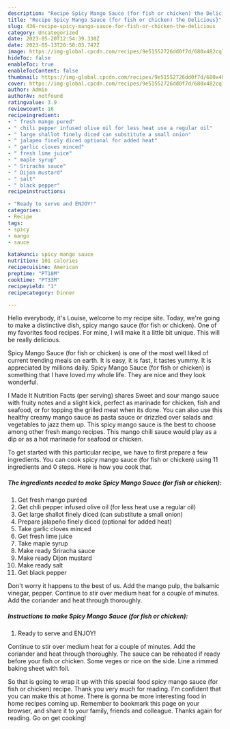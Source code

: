 ```yaml
---
description: "Recipe Spicy Mango Sauce (for fish or chicken) the Delicious}"
title: "Recipe Spicy Mango Sauce (for fish or chicken) the Delicious}"
slug: 436-recipe-spicy-mango-sauce-for-fish-or-chicken-the-delicious
category: Uncategorized
date: 2023-05-20T12:54:39.330Z
date: 2023-05-13T20:58:03.747Z
image: https://img-global.cpcdn.com/recipes/9e51552726dd0f7d/680x482cq70/spicy-mango-sauce-for-fish-or-chicken-recipe-main-photo.jpg
hideToc: false
enableToc: true
enableTocContent: false
thumbnail: https://img-global.cpcdn.com/recipes/9e51552726dd0f7d/680x482cq70/spicy-mango-sauce-for-fish-or-chicken-recipe-main-photo.jpg
cover: https://img-global.cpcdn.com/recipes/9e51552726dd0f7d/680x482cq70/spicy-mango-sauce-for-fish-or-chicken-recipe-main-photo.jpg
author: Admin
authorAv: notfound
ratingvalue: 3.9
reviewcount: 16
recipeingredient:
- " fresh mango pured"
- " chili pepper infused olive oil for less heat use a regular oil"
- " large shallot finely diced can substitute a small onion"
- " jalapeo finely diced optional for added heat"
- " garlic cloves minced"
- " fresh lime juice"
- " maple syrup"
- " Sriracha sauce"
- " Dijon mustard"
- " salt"
- " black pepper"
recipeinstructions:

- "Ready to serve and ENJOY!"
categories:
- Recipe
tags:
- spicy
- mango
- sauce

katakunci: spicy mango sauce 
nutrition: 101 calories
recipecuisine: American
preptime: "PT18M"
cooktime: "PT33M"
recipeyield: "1"
recipecategory: Dinner

---
```



Hello everybody, it's Louise, welcome to my recipe site. Today, we're going to make a distinctive dish, spicy mango sauce (for fish or chicken). One of my favorites food recipes. For mine, I will make it a little bit unique. This will be really delicious.

Spicy Mango Sauce (for fish or chicken) is one of the most well liked of current trending meals on earth. It is easy, it is fast, it tastes yummy. It is appreciated by millions daily. Spicy Mango Sauce (for fish or chicken) is something that I have loved my whole life. They are nice and they look wonderful.

I Made It Nutrition Facts (per serving) shares Sweet and sour mango sauce with fruity notes and a slight kick, perfect as marinade for chicken, fish and seafood, or for topping the grilled meat when its done. You can also use this healthy creamy mango sauce as pasta sauce or drizzled over salads and vegetables to jazz them up. This spicy mango sauce is the best to choose among other fresh mango recipes. This mango chili sauce would play as a dip or as a hot marinade for seafood or chicken.


To get started with this particular recipe, we have to first prepare a few ingredients. You can cook spicy mango sauce (for fish or chicken) using 11 ingredients and 0 steps. Here is how you cook that.

<!--inarticleads1-->

##### The ingredients needed to make Spicy Mango Sauce (for fish or chicken):

1. Get  fresh mango puréed
1. Get  chili pepper infused olive oil (for less heat use a regular oil)
1. Get  large shallot finely diced (can substitute a small onion)
1. Prepare  jalapeño finely diced (optional for added heat)
1. Take  garlic cloves minced
1. Get  fresh lime juice
1. Take  maple syrup
1. Make ready  Sriracha sauce
1. Make ready  Dijon mustard
1. Make ready  salt
1. Get  black pepper


Don&#39;t worry it happens to the best of us. Add the mango pulp, the balsamic vinegar, pepper. Continue to stir over medium heat for a couple of minutes. Add the coriander and heat through thoroughly. 

<!--inarticleads2-->

##### Instructions to make Spicy Mango Sauce (for fish or chicken):


1. Ready to serve and ENJOY!

Continue to stir over medium heat for a couple of minutes. Add the coriander and heat through thoroughly. The sauce can be reheated if ready before your fish or chicken. Some veges or rice on the side. Line a rimmed baking sheet with foil. 

So that is going to wrap it up with this special food spicy mango sauce (for fish or chicken) recipe. Thank you very much for reading. I'm confident that you can make this at home. There is gonna be more interesting food in home recipes coming up. Remember to bookmark this page on your browser, and share it to your family, friends and colleague. Thanks again for reading. Go on get cooking!

